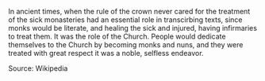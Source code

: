 In ancient times, when the rule of the crown never cared for the treatment of the sick monasteries had an essential role in transcirbing texts, since monks would be literate, and healing the sick and injured, having infirmaries to treat them. It was the role of the Church. People would dedicate themselves to the Church by becoming monks and nuns, and they were treated with great respect it was a noble, selfless endeavor.  


Source: Wikipedia